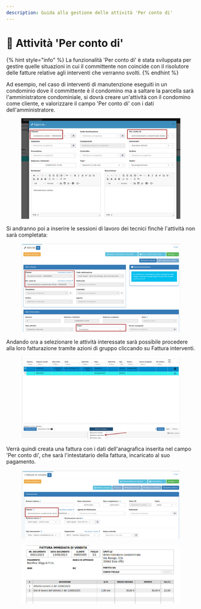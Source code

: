 ```yaml
---
description: Guida alla gestione delle attività 'Per conto di'
---
```


# 👥 Attività 'Per conto di'

{% hint style="info" %}
La funzionalità 'Per conto di' è stata sviluppata per gestire quelle situazioni in cui il committente non coincide con il risolutore delle fatture relative agli interventi che verranno svolti.
{% endhint %}

Ad esempio, nel caso di interventi di manutenzione eseguiti in un condominio dove il committente è il condomino ma a saltare la parcella sarà l'amministratore condominiale, si dovrà creare un'attività con il condomino come cliente, e valorizzare il campo 'Per conto di' con i dati dell'amministratore.

<figure><img src="../../.gitbook/assets/immagine (1).png" alt=""><figcaption></figcaption></figure>

Si andranno poi a inserire le sessioni di lavoro dei tecnici finchè l'attività non sarà completata:

<figure><img src="../../.gitbook/assets/immagine (4).png" alt=""><figcaption></figcaption></figure>

Andando ora a selezionare le attività interessate sarà possibile procedere alla loro fatturazione tramite azioni di gruppo cliccando su Fattura interventi.

<figure><img src="../../.gitbook/assets/immagine (3).png" alt=""><figcaption></figcaption></figure>

Verrà quindi creata una fattura con i dati dell'anagrafica inserita nel campo 'Per conto di', che sarà l'intestatario della fattura, incaricato al suo pagamento.

<figure><img src="../../.gitbook/assets/immagine.png" alt=""><figcaption></figcaption></figure>

<figure><img src="../../.gitbook/assets/immagine (2).png" alt=""><figcaption></figcaption></figure>

